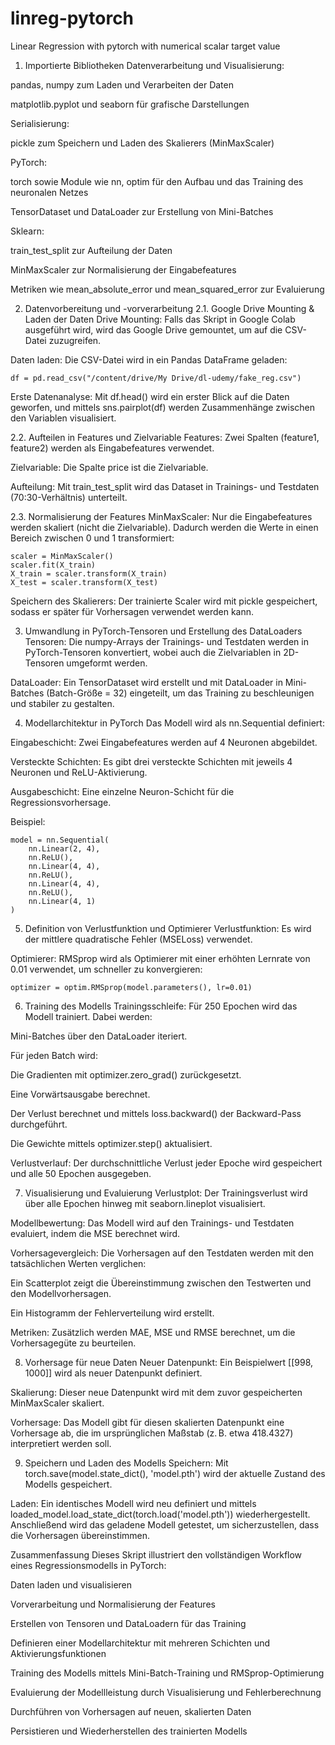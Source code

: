 # linreg-pytorch
Linear Regression with pytorch with numerical scalar target value

1. Importierte Bibliotheken
Datenverarbeitung und Visualisierung:

pandas, numpy zum Laden und Verarbeiten der Daten

matplotlib.pyplot und seaborn für grafische Darstellungen

Serialisierung:

pickle zum Speichern und Laden des Skalierers (MinMaxScaler)

PyTorch:

torch sowie Module wie nn, optim für den Aufbau und das Training des neuronalen Netzes

TensorDataset und DataLoader zur Erstellung von Mini-Batches

Sklearn:

train_test_split zur Aufteilung der Daten

MinMaxScaler zur Normalisierung der Eingabefeatures

Metriken wie mean_absolute_error und mean_squared_error zur Evaluierung

2. Datenvorbereitung und -vorverarbeitung
2.1. Google Drive Mounting & Laden der Daten
Drive Mounting:
Falls das Skript in Google Colab ausgeführt wird, wird das Google Drive gemountet, um auf die CSV-Datei zuzugreifen.

Daten laden:
Die CSV-Datei wird in ein Pandas DataFrame geladen:

```
df = pd.read_csv("/content/drive/My Drive/dl-udemy/fake_reg.csv")
```

Erste Datenanalyse:
Mit df.head() wird ein erster Blick auf die Daten geworfen, und mittels sns.pairplot(df) werden Zusammenhänge zwischen den Variablen visualisiert.

2.2. Aufteilen in Features und Zielvariable
Features:
Zwei Spalten (feature1, feature2) werden als Eingabefeatures verwendet.

Zielvariable:
Die Spalte price ist die Zielvariable.

Aufteilung:
Mit train_test_split wird das Dataset in Trainings- und Testdaten (70:30-Verhältnis) unterteilt.

2.3. Normalisierung der Features
MinMaxScaler:
Nur die Eingabefeatures werden skaliert (nicht die Zielvariable). Dadurch werden die Werte in einen Bereich zwischen 0 und 1 transformiert:

```
scaler = MinMaxScaler()
scaler.fit(X_train)
X_train = scaler.transform(X_train)
X_test = scaler.transform(X_test)
```

Speichern des Skalierers:
Der trainierte Scaler wird mit pickle gespeichert, sodass er später für Vorhersagen verwendet werden kann.

3. Umwandlung in PyTorch-Tensoren und Erstellung des DataLoaders
Tensoren:
Die numpy-Arrays der Trainings- und Testdaten werden in PyTorch-Tensoren konvertiert, wobei auch die Zielvariablen in 2D-Tensoren umgeformt werden.

DataLoader:
Ein TensorDataset wird erstellt und mit DataLoader in Mini-Batches (Batch-Größe = 32) eingeteilt, um das Training zu beschleunigen und stabiler zu gestalten.

4. Modellarchitektur in PyTorch
Das Modell wird als nn.Sequential definiert:

Eingabeschicht:
Zwei Eingabefeatures werden auf 4 Neuronen abgebildet.

Versteckte Schichten:
Es gibt drei versteckte Schichten mit jeweils 4 Neuronen und ReLU-Aktivierung.

Ausgabeschicht:
Eine einzelne Neuron-Schicht für die Regressionsvorhersage.

Beispiel:

```
model = nn.Sequential(
    nn.Linear(2, 4),
    nn.ReLU(),
    nn.Linear(4, 4),
    nn.ReLU(),
    nn.Linear(4, 4),
    nn.ReLU(),
    nn.Linear(4, 1)
)
```

5. Definition von Verlustfunktion und Optimierer
Verlustfunktion:
Es wird der mittlere quadratische Fehler (MSELoss) verwendet.

Optimierer:
RMSprop wird als Optimierer mit einer erhöhten Lernrate von 0.01 verwendet, um schneller zu konvergieren:

```
optimizer = optim.RMSprop(model.parameters(), lr=0.01)
```

6. Training des Modells
Trainingsschleife:
Für 250 Epochen wird das Modell trainiert. Dabei werden:

Mini-Batches über den DataLoader iteriert.

Für jeden Batch wird:

Die Gradienten mit optimizer.zero_grad() zurückgesetzt.

Eine Vorwärtsausgabe berechnet.

Der Verlust berechnet und mittels loss.backward() der Backward-Pass durchgeführt.

Die Gewichte mittels optimizer.step() aktualisiert.

Verlustverlauf:
Der durchschnittliche Verlust jeder Epoche wird gespeichert und alle 50 Epochen ausgegeben.

7. Visualisierung und Evaluierung
Verlustplot:
Der Trainingsverlust wird über alle Epochen hinweg mit seaborn.lineplot visualisiert.

Modellbewertung:
Das Modell wird auf den Trainings- und Testdaten evaluiert, indem die MSE berechnet wird.

Vorhersagevergleich:
Die Vorhersagen auf den Testdaten werden mit den tatsächlichen Werten verglichen:

Ein Scatterplot zeigt die Übereinstimmung zwischen den Testwerten und den Modellvorhersagen.

Ein Histogramm der Fehlerverteilung wird erstellt.

Metriken:
Zusätzlich werden MAE, MSE und RMSE berechnet, um die Vorhersagegüte zu beurteilen.

8. Vorhersage für neue Daten
Neuer Datenpunkt:
Ein Beispielwert [[998, 1000]] wird als neuer Datenpunkt definiert.

Skalierung:
Dieser neue Datenpunkt wird mit dem zuvor gespeicherten MinMaxScaler skaliert.

Vorhersage:
Das Modell gibt für diesen skalierten Datenpunkt eine Vorhersage ab, die im ursprünglichen Maßstab (z. B. etwa 418.4327) interpretiert werden soll.

9. Speichern und Laden des Modells
Speichern:
Mit torch.save(model.state_dict(), 'model.pth') wird der aktuelle Zustand des Modells gespeichert.

Laden:
Ein identisches Modell wird neu definiert und mittels loaded_model.load_state_dict(torch.load('model.pth')) wiederhergestellt. Anschließend wird das geladene Modell getestet, um sicherzustellen, dass die Vorhersagen übereinstimmen.

Zusammenfassung
Dieses Skript illustriert den vollständigen Workflow eines Regressionsmodells in PyTorch:

Daten laden und visualisieren

Vorverarbeitung und Normalisierung der Features

Erstellen von Tensoren und DataLoadern für das Training

Definieren einer Modellarchitektur mit mehreren Schichten und Aktivierungsfunktionen

Training des Modells mittels Mini-Batch-Training und RMSprop-Optimierung

Evaluierung der Modellleistung durch Visualisierung und Fehlerberechnung

Durchführen von Vorhersagen auf neuen, skalierten Daten

Persistieren und Wiederherstellen des trainierten Modells
